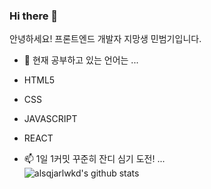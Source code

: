 ### Hi there 👋
안녕하세요! 프론트엔드 개발자 지망생 민범기입니다.

- 🌱 현재 공부하고 있는 언어는 ...
- HTML5
- CSS
- JAVASCRIPT
- REACT

- 📫 1일 1커밋 꾸준히 잔디 심기 도전! ...                 
![alsqjarlwkd's github stats](https://github-readme-stats.vercel.app/api?username=alsqjarlwkd&show_icons=true)

<!--
**alsqjarlwkd/alsqjarlwkd** is a ✨ _special_ ✨ repository because its `README.md` (this file) appears on your GitHub profile.

Here are some ideas to get you started:

- 🔭 I’m currently working on ...
- 🌱 I’m currently learning ...
- 👯 I’m looking to collaborate on ...
- 🤔 I’m looking for help with ...
- 📫 How to reach me: ...
- 😄 Pronouns: ...
- ⚡ Fun fact: ...
-->
